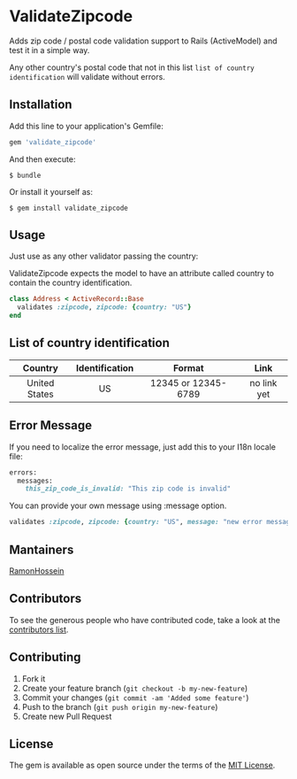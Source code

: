 # ValidateZipcode

Adds zip code / postal code validation support to Rails (ActiveModel) and test it in a simple way.

Any other country's postal code that not in this list `list of country identification` will validate without errors.

## Installation

Add this line to your application's Gemfile:

```ruby
gem 'validate_zipcode'
```

And then execute:

    $ bundle

Or install it yourself as:

    $ gem install validate_zipcode

## Usage

Just use as any other validator passing the country:

ValidateZipcode expects the model to have an attribute called country to contain the country identification.

```ruby
class Address < ActiveRecord::Base
  validates :zipcode, zipcode: {country: "US"}
end
```

## List of country identification

| Country | Identification | Format | Link |
|:-------:|:------------:|:-----------:|:-----------:|
| United States | US | 12345 or 12345-6789 | no link yet |

## Error Message

If you need to localize the error message, just add this to your I18n locale file:

```ruby
errors:
  messages:
    this_zip_code_is_invalid: "This zip code is invalid"
```

You can provide your own message using :message option.

```ruby
validates :zipcode, zipcode: {country: "US", message: "new error message"}
```

## Mantainers

[RamonHossein](https://github.com/RamonHossein)

## Contributors

To see the generous people who have contributed code, take a look at the [contributors list](http://github.com/RamonHossein/validate_zipcode/contributors).

## Contributing

1. Fork it
2. Create your feature branch (`git checkout -b my-new-feature`)
3. Commit your changes (`git commit -am 'Added some feature'`)
4. Push to the branch (`git push origin my-new-feature`)
5. Create new Pull Request

## License

The gem is available as open source under the terms of the [MIT License](http://opensource.org/licenses/MIT).
